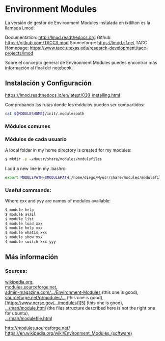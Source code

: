 
# Environment Modules

La versión de gestor de Environment Modules instalada en ixtlilton es la llamada Lmod:

Documentation:    http://lmod.readthedocs.org
Github:           https://github.com/TACC/Lmod
Sourceforge:      https://lmod.sf.net
TACC Homepage:    https://www.tacc.utexas.edu/research-development/tacc-projects/lmod

Sobre el concepto general de Environment Modules puedes encontrar más información al final del notebook.

## Instalación y Configuración

https://lmod.readthedocs.io/en/latest/030_installing.html


Comprobando las rutas donde los módulos pueden ser compartidos:

```bash
cat ${MODULESHOME}/init/.modulespath
```

### Módulos comunes



### Módulos de cada usuario

A local folder in my home directory is created for my modules:
```bash
$ mkdir -p ~/Myusr/share/modules/modulefiles
```

I add a new line in my .bashrc:
```bash
export MODULEPATH=$MODULEPATH:/home/diego/Myusr/share/modules/modulefiles
```


### Useful commands:
Where xxx and yyy are names of modules available:

```bash
$ module help
$ module avail
$ module list
$ module load xxx
$ module help xxx
$ module whatis xxx
$ module show xxx
$ module switch xxx yyy
```

## Más información

### Sources: <br /> 
[wikipedia.org][1], <br />
[modules.sourceforge.net][2], <br /> [admin-magazine.com/.../Environment-Modules][3] (this one is good), <br />
[sourceforge.net/p/modules/...][4] (this one is good), <br />
[https://www.nersc.gov/.../modules/][5] (this one is good), <br />
[.../man/module.html][6] (the files structure described here is not the right one for ubuntu), <br />
[.../man/modulefile.html][7] <br />


http://modules.sourceforge.net/
https://en.wikipedia.org/wiki/Environment_Modules_(software)




  [1]: http://%01%01https://en.wikipedia.org/wiki/Environment_Modules_%28software%29
  [2]: http://modules.sourceforge.net/
  [3]: http://www.admin-magazine.com/HPC/Articles/Environment-Modules
  [4]: http://sourceforge.net/p/modules/wiki/FAQ/
  [5]: https://www.nersc.gov/users/software/nersc-user-environment/modules/
  [6]: http://modules.sourceforge.net/man/module.html
  [7]: http://modules.sourceforge.net/man/modulefile.html


```python

```
